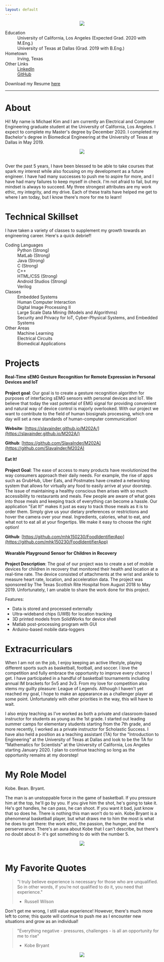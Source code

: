 ```yaml
---
layout: default
---
```

<html>
  <center><img src="Profile.png" style="max-width:40%"></center>
  </html>
  
<dl>
<dt>Education</dt>
  <dd>University of California, Los Angeles (Expected Grad. 2020 with M.Eng.)</dd>
  <dd>University of Texas at Dallas (Grad. 2019 with B.Eng.)</dd>
<dt>Hometown</dt>
  <dd>Irving, Texas</dd>
<dt>Other Links</dt>
  <dd><a href = "https://www.linkedin.com/in/michael-kim-427059169/">LinkedIn</a></dd>
  <dd><a href = "https://github.com/mhk150230/">GitHub</a></dd>
</dl>

Download my Resume [here]("Kim_Michael_Resume.pdf")

* * *

# About
Hi! My name is Michael Kim and I am currently an Electrical and Computer Engineering graduate student at the University of California, Los Angeles. I expect to complete my Master's degree by December 2020. I completed my Bachelor's degree in Biomedical Engineering at the University of Texas at Dallas in May 2019. 

<html>
  <center><img src="https://sportslogohistory.com/wp-content/uploads/2018/03/ucla_bruins_2004-pres_a.png
" style="max-width:50%"></center><br>
  </html>
  
Over the past 5 years, I have been blessed to be able to take courses that spark my interest while also focusing on my development as a future engineer. I have had many successes to push me to aspire for more, and I have had many failures to keep myself in check. I'm not afraid to fail, but my mindset is always to succeed. My three strongest attributes are my work ethic, my integrity, and my drive. Each of these traits have helped me get to where I am today, but I know there's more for me to learn!

# Technical Skillset
I have taken a variety of classes to supplement my growth towards an engineering career. Here's a quick debrief!

<dl>
<dt>Coding Languages</dt>
  <dd>Python (Strong)</dd>
  <dd>MatLab (Strong)</dd>
  <dd>Java (Strong)</dd>
  <dd>C (Strong)</dd>
  <dd>C++</dd>
  <dd>HTML/CSS (Strong)</dd>
  <dd>Android Studios (Strong)</dd>
  <dd>Verilog</dd>
<dt>Classes</dt>
  <dd>Embedded Systems</dd>
  <dd>Human Computer Interaction</dd>
  <dd>Digital Image Processing II</dd>
  <dd>Large Scale Data Mining (Models and Algorithms)</dd>
  <dd>Security and Privacy for IoT, Cyber-Physical Systems, and Embedded Systems</dd>
<dt>Other Areas</dt>
  <dd>Machine Learning</dd>
  <dd>Electrical Circuits</dd>
  <dd>Biomedical Applications</dd>
</dl>

# Projects
#### Real-Time sEMG Gesture Recognition for Remote Expression in Personal Devices and IoT
**Project goal**: Our goal is to create a gesture recognition algorithm for purposes of interfacing sEMG sensors with personal devices and IoT. We believe that today the vast potential of EMG signal for providing convenient and natural way of device control is majorly overlooked. With our project we want to contribute to the field of human biosignals processing, which one day will set a new standards of human-computer communication!


**Website**: [https://slavainder.github.io/M202A/](https://slavainder.github.io/M202A/)


**Github**:  [https://github.com/SlavaInder/M202A](https://github.com/SlavaInder/M202A)

#### Eat It!
**Project Goal**: The ease of access to many products have revolutionized the way consumers approach their daily needs. For example, the rise of apps such as GrubHub, Uber Eats, and Postmates have created a networking system that allows for virtually any food to easily arrive at your doorstep. The issue of maintaining a healthy conscious then arises with so much accessibility to restaurants and meals. Few people are aware of what goes into those meals and keeping track of everything can become a hassle. Our application "Eat It!" makes it just as easy to track those meals as it is to order them. Simply give us your dietary preferences or restrictions and hover the camera over your meal. Ingredients, calories, what to eat, and what not to eat all at your fingertips. We make it easy to choose the right option!


**Github**: [https://github.com/mhk150230/FoodIdentifierApp](https://github.com/mhk150230/FoodIdentifierApp)


#### Wearable Playground Sensor for Children in Recovery
**Project Description**: The goal of our project was to create a set of mobile devices for children in recovery that monitored their health and location at a real-time rate. The device consisted of attachments at the wrist and ankle to measure heart rate, location, and acceleration data. The project was sponsored by The Texas Scottish Rite Hospital from August 2018 to May 2019. Unfortunately, I am unable to share the work done for this project.

Features:

- Data is stored and processed externally
- Ultra-wideband chips (UWB) for location tracking
- 3D printed models from SolidWorks for device shell
- Matlab post-processing program with GUI 
- Arduino-based mobile data-loggers


# Extracurriculars
When I am not on the job, I enjoy keeping an active lifestyle, playing different sports such as basketball, football, and soccer. I love the competition and fully embrace the opportunity to improve every chance I get. I have participated in a handful of basketball tournaments including annual IM brackets for 5v5 and 3v3. From my love for competition also stems my guilty pleasure: League of Legends. Although I haven't yet reached my goal, I hope to make an appearance as a challenger player at some point. Unfortunately with other priorities in the way, this will have to wait. 

I also enjoy teaching as I’ve worked as both a private and classroom-based instructor for students as young as the 1st grade. I started out leading summer camps for elementary students starting from the 7th grade, and more recently, I worked as a private instructor for Scholastic Success. I have also held a position as a teaching assistant (TA) for the "Introduction to Engineering" at the University of Texas at Dallas and look to be the TA for "Mathematics for Scientists" at the University of California, Los Angeles starting January 2020. I plan to continue teaching so long as the opportunity remains at my doorstep!

# My Role Model
Kobe. Bean. Bryant. 

The man is an unstoppable force in the game of basketball. If you pressure him at the top, he'll go by you. If you give him the shot, he's going to take it. He's got handles, he can pass, he can shoot. If you want it bad, just know that so does he. There is nothing this man won't do to win. Kobe Bryant is a phenomenal basketball player, but what draws me to him the most is what he does to get there: the work ethic, the passion, the hunger, and the perserverance. There's an aura about Kobe that I can't describe, but there's no doubt about it- it's got something to do with the number 5. 

<html>
<center><img style="-webkit-user-select: none;margin: auto;" src="https://thumbs.gfycat.com/EnchantingFickleAphid-size_restricted.gif" style="max-width:80%"></center><br></html>



# My Favorite Quotes
> "I truly believe experience is necessary for those who are unqualified. 
> So in other words, if you’re not qualified to do it, you need that experience."
> - Russell Wilson

Don't get me wrong, I still value experience! However, there's much more left to come; this quote will continue to push me as I encounter new situations and grow as an individual!

> "Everything negative - pressures, challenges - is all an opportunity for me to rise"
> - Kobe Bryant

<html><center><img src="
https://cdn-s3.si.com/s3fs-public/kobe-bryant-killer-instinct-vault-lakers-lead_0.jpg" style="max-width:80%"></center></html>
